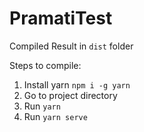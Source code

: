 # PramatiTest

Compiled Result in `dist` folder

Steps to compile: 

1. Install yarn `npm i -g yarn`
2. Go to project directory
3. Run `yarn`
4. Run `yarn serve`

